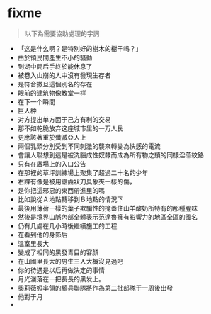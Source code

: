 # fixme

> 以下為需要協助處理的字詞

* 「这是什么啊？是特別好的樹木的樹干吗？」
* 由於領民間產生不小的騷動
* 到湖中間后手終於能休息了
* 被卷入山崩的人中沒有發現生存者
* 是符合撒旦這個別名的存在
* 眼前的建筑物像教堂一样
* 在下一个瞬間
* 巨人种
* 对方提出单方面于己方有利的交易
* 那不如乾脆放弃这座城市里的一万人民
* 更應該著重於殲滅亞人上
* 兩個乳頭分別受到不同刺激的襲來轉變為快感的電流
* 會讓人聯想到這是被洗腦成性奴隸而成為所有物之類的同樣淫蕩紋路
* 只有在廣場上的入口公告
* 在那裡的草坪訓練場上聚集了超過二十名的少年
* 右踝有像是被用鋸齒狀刀具象夾一樣的傷，
* 是你把這邪惡的東西帶進里的嗎
* 比如說從Ａ地點轉移到Ｂ地點的情況下
* 最後用薄荷一樣的葉子欺騙性的掩蓋住山羊酸奶所特有的那種腥味
* 然後是境界山脈內部全體表示范達魯擁有影響力的地區全區的國名
* 仍有几處在几小時後繼續施工的工程
* 在看到他的身影后
* 溫室里長大
* 變成了相同的黑發青目的容顏
* 在山國里長大的男生三人大概沒見過吧
* 你的待遇是以后再做決定的事情
* 月光灑落在一把長長的黑发上。
* 奧莉薇婭率領的騎兵聯隊將作為第二批部隊于一周後出發
* 他對于月
* 
